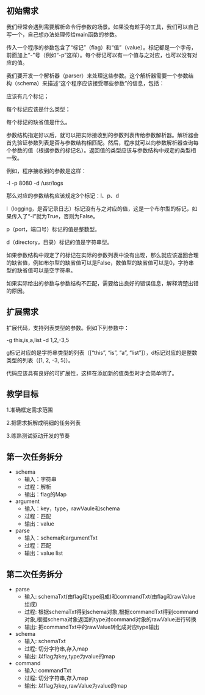 ## 初始需求
我们经常会遇到需要解析命令行参数的场景。如果没有趁手的工具，我们可以自己写一个，自己想办法处理传给main函数的参数。

传入一个程序的参数包含了“标记”（flag）和“值”（value）。标记都是一个字母，前面加上“-”号（例如“-p”这样）。每个标记可以有一个值与之对应，也可以没有对应的值。

我们要开发一个解析器（parser）来处理这些参数。这个解析器需要一个参数结构（schema）来描述“这个程序应该接受哪些参数”的信息，包括：

应该有几个标记；

每个标记应该是什么类型；

每个标记的缺省值是什么。

参数结构指定好以后，就可以把实际接收到的参数列表传给参数解析器。解析器会首先验证参数列表是否与参数结构相匹配。然后，程序就可以向参数解析器查询每个参数的值（根据参数的标记名）。返回值的类型应该与参数结构中规定的类型相一致。

例如，程序接收到的参数是这样：

-l -p 8080 -d /usr/logs

那么对应的参数结构应该规定3个标记：l、p、d

l（logging，是否记录日志）标记没有与之对应的值，这是一个布尔型的标记，如果传入了“-l”就为True，否则为False。

p（port，端口号）标记的值是整数型。

d（directory，目录）标记的值是字符串型。

如果参数结构中规定了的标记在实际的参数列表中没有出现，那么就应该返回合理的缺省值，例如布尔型的缺省值可以是False，数值型的缺省值可以是0，字符串型的缺省值可以是空字符串。

如果实际给出的参数与参数结构不匹配，需要给出良好的错误信息，解释清楚出错的原因。

## 扩展需求
扩展代码，支持列表类型的参数。例如下列参数中：

-g this,is,a,list -d 1,2,-3,5

g标记对应的是字符串类型的列表（[“this”, “is”, “a”, “list”]），d标记对应的是整数类型的列表（[1, 2, -3, 5]）。

代码应该具有良好的可扩展性，这样在添加新的值类型时才会简单明了。

## 教学目标
1.准确框定需求范围

2.把需求拆解成明细的任务列表

3.练熟测试驱动开发的节奏

## 第一次任务拆分
* schema 
    - 输入：字符串
    - 过程：解析
    - 输出：flag的Map
* argument
    - 输入：key，type，rawVaule和schema
    - 过程：匹配
    - 输出：value
* parse
    - 输入：schema和argumentTxt
    - 过程：匹配
    - 输出：value list

## 第二次任务拆分
* parse
    - 输入: schemaTxt(由flag和type组成)和commandTxt(由flag和rawValue组成)
    - 过程: 根据schemaTxt得到schema对象,根据commandTxt得到command对象,根据schema对象返回的type对command对象的rawValue进行转换
    - 输出: 把commandTxt中的rawValue转化成对应type输出
* schema
    - 输入: schemaTxt
    - 过程: 切分字符串,存入map
    - 输出: 以flag为key,type为value的map
* command
    - 输入: commandTxt
    - 过程: 切分字符串,存入map
    - 输出: 以flag为key,rawValue为value的map

  

  